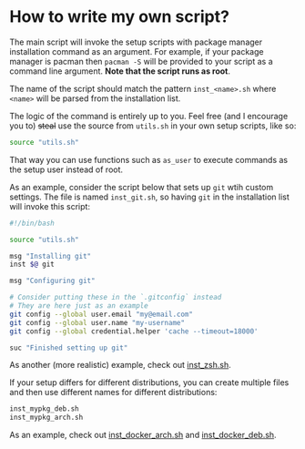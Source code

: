 # How to write my own script?

The main script will invoke the setup scripts with package manager installation command as an argument. For example, if your package manager is pacman then `pacman -S` will be provided to your script as a command line argument. **Note that the script runs as root**.

The name of the script should match the pattern `inst_<name>.sh` where `<name>` will be parsed from the installation list.

The logic of the command is entirely up to you. Feel free (and I encourage you to) ~~steal~~ use the source from `utils.sh` in your own setup scripts, like so:
```sh
source "utils.sh"
```
That way you can use functions such as `as_user` to execute commands as the setup user instead of root.

As an example, consider the script below that sets up `git` wtih custom settings. The file is named `inst_git.sh`, so having `git` in the installation list will invoke this script:
```sh
#!/bin/bash

source "utils.sh"

msg "Installing git"
inst $@ git

msg "Configuring git"

# Consider putting these in the `.gitconfig` instead
# They are here just as an example
git config --global user.email "my@email.com"
git config --global user.name "my-username"
git config --global credential.helper 'cache --timeout=18000' 

suc "Finished setting up git"
```

As another (more realistic) example, check out [inst_zsh.sh](inst_zsh.sh).

If your setup differs for different distributions, you can create multiple files and then use different names for different distributions:
```sh
inst_mypkg_deb.sh
inst_mypkg_arch.sh
```

As an example, check out [inst_docker_arch.sh](inst_docker_arch.sh) and [inst_docker_deb.sh](inst_docker_deb.sh).
